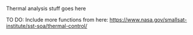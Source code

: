 Thermal analysis stuff goes here

TO DO: Include more functions from here:
https://www.nasa.gov/smallsat-institute/sst-soa/thermal-control/
